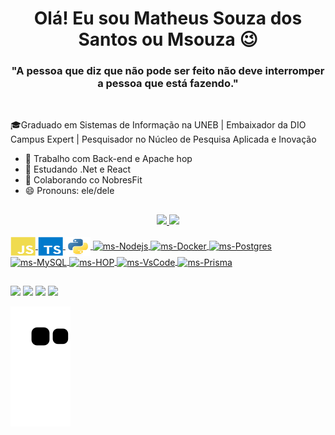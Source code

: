 
<div align="center">
  <p>
    <h1>Olá! Eu sou Matheus Souza dos Santos ou Msouza 😉</h1>
    <h3>"A pessoa que diz que não pode ser feito não deve interromper a pessoa que está fazendo."</h3>
  </p>
</div><br>

🎓Graduado  em Sistemas de Informação na UNEB | Embaixador da DIO Campus Expert | Pesquisador no Núcleo de Pesquisa Aplicada e Inovação
  - 🔭 Trabalho com Back-end e Apache hop
  - 🌱 Estudando .Net e React 
  - 👯 Colaborando co NobresFit
  - 😄 Pronouns: ele/dele

##

<div align="center">
  <a href="https://github.com/Msouza-95">
  <img height="180em" src="https://github-readme-stats.vercel.app/api?username=Msouza-95&show_icons=true&theme=merko&include_all_commits=true&count_private=true"/>
  <img height="180em" src="https://github-readme-stats.vercel.app/api/top-langs/?username=Msouza-95&layout=compact&langs_count=7&theme=merko"/>
</div>
<div style="display: inline_block"><br>
  <img align="center" alt="ms-Js" height="30" width="40" src="https://raw.githubusercontent.com/devicons/devicon/master/icons/javascript/javascript-plain.svg">
  <img align="center" alt="ms-Ts" height="30" width="40" src="https://raw.githubusercontent.com/devicons/devicon/master/icons/typescript/typescript-plain.svg">
  <img align="center" alt="ms-Python" height="30" width="40" src="https://raw.githubusercontent.com/devicons/devicon/master/icons/python/python-original.svg">
  <img align="center" alt="ms-Nodejs" height="40" width="50" src="https://nodejs.org/static/images/logos/nodejs-new-pantone-white.svg">
  <img align="center" alt="ms-Docker" height="30" width="40" src="https://cdn.worldvectorlogo.com/logos/docker.svg">
   <img align="center" alt="ms-Postgres" height="30" width="40" href="#" src="https://www.vectorlogo.zone/logos/postgresql/postgresql-icon.svg">
  <img align="center" alt="ms-MySQL" height="30" width="40" src="https://www.vectorlogo.zone/logos/mysql/mysql-official.svg">
  <img align="center" alt="ms-HOP" height="30" width="40"  href="#" src="https://hop.incubator.apache.org/img/hop-logo.svg">
  <img align="center" alt="ms-VsCode" height="30" width="40" src="https://cdn.worldvectorlogo.com/logos/visual-studio-code-1.svg">
  <img align="center" alt="ms-Prisma" height="30" width="40" src="https://cdn.worldvectorlogo.com/logos/prisma-2.svg">
  
</div>

   ##
 
<div> 
  <a href="https://www.linkedin.com/in/matheus-souza-dos-santos-ba486522b/" target="_blank"><img src="https://img.shields.io/badge/-LinkedIn-%230077B5?style=for-the-badge&logo=linkedin&logoColor=white" target="_blank"></a> 
  <a href="https://www.instagram.com/teu.souza" target="_blank"><img src="https://img.shields.io/badge/-Instagram-%23E4405F?style=for-the-badge&logo=instagram&logoColor=white" target="_blank"></a>
  <a href="mailto:msdsantos96@gmail.com"><img src="https://img.shields.io/badge/-Gmail-%23333?style=for-the-badge&logo=gmail&logoColor=white" target="_blank"></a>
  <a href="https://discord.com/channels/@msouza#8142" target="_blank"><img src="https://img.shields.io/badge/Discord-7289DA?style=for-the-badge&logo=discord&logoColor=white"></a> 
  
 
  ![Snake animation](https://github.com/Msouza-95/Msouza-95/blob/output/github-contribution-grid-snake.svg)
 
</div>


